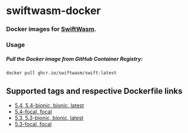 # swiftwasm-docker

### Docker images for [SwiftWasm](https://swiftwasm.org).

### Usage

##### Pull the Docker image from GitHub Container Registry:

```bash
docker pull ghcr.io/swiftwasm/swift:latest
```

## Supported tags and respective Dockerfile links

- [5.4, 5.4-bionic, bionic, latest](https://github.com/swiftwasm/swiftwasm-docker/blob/main/5.4/ubuntu/18.04/Dockerfile)
- [5.4-focal, focal](https://github.com/swiftwasm/swiftwasm-docker/blob/main/5.4/ubuntu/20.04/Dockerfile)
- [5.3, 5.3-bionic, bionic, latest](https://github.com/swiftwasm/swiftwasm-docker/blob/main/5.3/ubuntu/18.04/Dockerfile)
- [5.3-focal, focal](https://github.com/swiftwasm/swiftwasm-docker/blob/main/5.3/ubuntu/20.04/Dockerfile)

